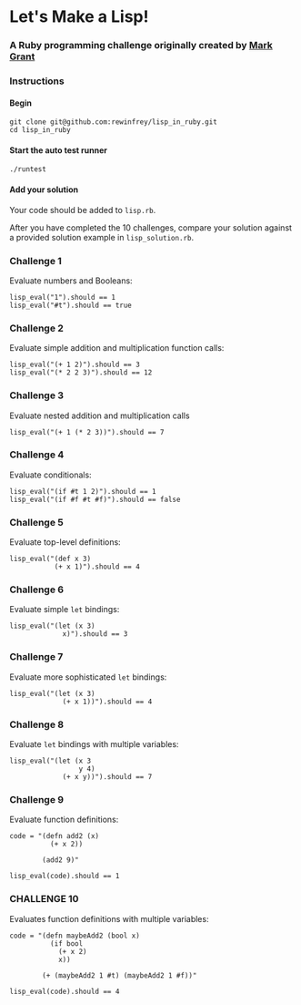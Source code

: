 # Let's Make a Lisp!
### A Ruby programming challenge originally created by [Mark Grant](http://github.com/mg50)

### Instructions

#### Begin

```
git clone git@github.com:rewinfrey/lisp_in_ruby.git
cd lisp_in_ruby
```

#### Start the auto test runner

```
./runtest
```

#### Add your solution

Your code should be added to `lisp.rb`.

After you have completed the 10 challenges, compare your solution against a provided solution example in `lisp_solution.rb`.


### Challenge 1

Evaluate numbers and Booleans:

```
lisp_eval("1").should == 1
lisp_eval("#t").should == true
```

### Challenge 2

Evaluate simple addition and multiplication function calls:

```
lisp_eval("(+ 1 2)").should == 3
lisp_eval("(* 2 2 3)").should == 12
```

### Challenge 3

Evaluate nested addition and multiplication calls

```
lisp_eval("(+ 1 (* 2 3))").should == 7
```

### Challenge 4

Evaluate conditionals:

```
lisp_eval("(if #t 1 2)").should == 1
lisp_eval("(if #f #t #f)").should == false
```


### Challenge 5

Evaluate top-level definitions:

```
lisp_eval("(def x 3)
           (+ x 1)").should == 4
```

### Challenge 6

Evaluate simple `let` bindings:

```
lisp_eval("(let (x 3)
             x)").should == 3
```

### Challenge 7

Evaluate more sophisticated `let` bindings:

```
lisp_eval("(let (x 3)
             (+ x 1))").should == 4
```

### Challenge 8

Evaluate `let` bindings with multiple variables:

```
lisp_eval("(let (x 3
                 y 4)
             (+ x y))").should == 7
```

### Challenge 9

Evaluate function definitions:

```
code = "(defn add2 (x)
          (+ x 2))

        (add2 9)"

lisp_eval(code).should == 1
```

### CHALLENGE 10

Evaluates function definitions with multiple variables:

```
code = "(defn maybeAdd2 (bool x)
          (if bool
            (+ x 2)
            x))

        (+ (maybeAdd2 1 #t) (maybeAdd2 1 #f))"

lisp_eval(code).should == 4
```

